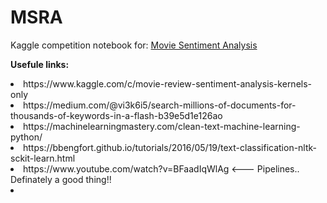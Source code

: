 # MSRA
Kaggle competition notebook for:
<a href="https://www.kaggle.com/c/movie-review-sentiment-analysis-kernels-only">Movie Sentiment Analysis</a>

<b>Usefule links:</b><br />
<li>https://www.kaggle.com/c/movie-review-sentiment-analysis-kernels-only
<li>https://medium.com/@vi3k6i5/search-millions-of-documents-for-thousands-of-keywords-in-a-flash-b39e5d1e126ao
<li>https://machinelearningmastery.com/clean-text-machine-learning-python/
<li>https://bbengfort.github.io/tutorials/2016/05/19/text-classification-nltk-sckit-learn.html
<li>https://www.youtube.com/watch?v=BFaadIqWlAg   <--- Pipelines.. Definately a good thing!!
<li>



